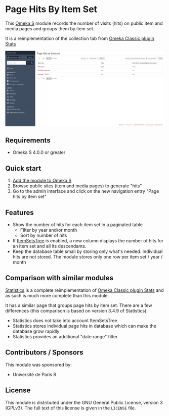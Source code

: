 # Page Hits By Item Set

This [Omeka S](https://omeka.org/s/) module records the number of visits (hits)
on public item and media pages and groups them by item set.

It is a reimplementation of the collection tab from
[Omeka Classic plugin Stats](https://gitlab.com/Daniel-KM/Omeka-plugin-Stats)

![screenshot](screenshot.png)

## Requirements

* Omeka S 4.0.0 or greater

## Quick start

1. [Add the module to Omeka S](https://omeka.org/s/docs/user-manual/modules/#adding-modules-to-omeka-s)
2. Browse public sites (item and media pages) to generate "hits"
3. Go to the admin interface and click on the new navigation entry "Page hits
   by item set"

## Features

* Show the number of hits for each item set in a paginated table
    * Filter by year and/or month
    * Sort by number of hits
* If [ItemSetsTree](https://omeka.org/s/modules/ItemSetsTree/) is enabled, a
  new column displays the number of hits for an item set and all its
  descendants.
* Keep the database table small by storing only what's needed. Individual hits
  are not stored. The module stores only one row per item set / year / month

## Comparison with similar modules

[Statistics](https://omeka.org/s/modules/Statistics/) is a complete
reimplementation of
[Omeka Classic plugin Stats](https://gitlab.com/Daniel-KM/Omeka-plugin-Stats)
and as such is much more complete than this module.

It has a similar page that groups page hits by item set. There are a few
differences (this comparison is based on version 3.4.9 of Statistics):

* Statistics does not take into account ItemSetsTree
* Statistics stores individual page hits in database which can make the
  database grow rapidly
* Statistics provides an additional "date range" filter

## Contributors / Sponsors

This module was sponsored by:

* Université de Paris 8

## License

This module is distributed under the GNU General Public License, version 3 (GPLv3).
The full text of this license is given in the `LICENSE` file.
